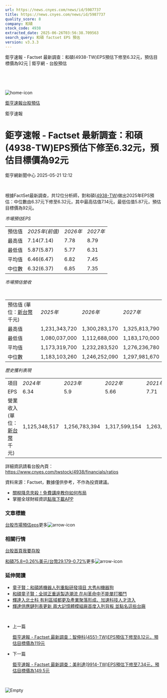 ```yaml
---
url: https://news.cnyes.com/news/id/5987737
title: https://news.cnyes.com/news/id/5987737
quality_score: 8
company: 和碩
stock_code: 4938
extracted_date: 2025-06-26T03:56:38.709563
search_query: 和碩 factset EPS 預估
version: v3.3.3
---
```


鉅亨速報 - Factset 最新調查：和碩(4938-TW)EPS預估下修至6.32元，預估目標價為92元 | 鉅亨網 - 台股預估

‌

‌

![home-icon](/assets/icons/breadCrumb/symbol-icon-home.svg)

[鉅亨速報](/news/cat/anue_live)[台股預估](/news/cat/tw_forecast)

鉅亨速報

# 鉅亨速報 - Factset 最新調查：和碩(4938-TW)EPS預估下修至6.32元，預估目標價為92元

鉅亨網新聞中心 2025-05-21 12:12

‌

根據FactSet最新調查，共12位分析師，對和碩([4938-TW](https://www.cnyes.com/twstock/4938))做出2025年EPS預估：中位數由6.37元下修至6.32元，其中最高估值7.14元，最低估值5.87元，預估目標價為92元。

*市場預估EPS*

|  |  |  |  |
| --- | --- | --- | --- |
| 預估值 | *2025年(前值)* | *2026年* | *2027年* |
| 最高值 | 7.14(7.14) | 7.78 | 8.79 |
| 最低值 | 5.87(5.87) | 5.77 | 6.31 |
| 平均值 | 6.46(6.47) | 6.82 | 7.45 |
| 中位數 | 6.32(6.37) | 6.85 | 7.35 |

*市場預估營收*

‌

|  |  |  |  |
| --- | --- | --- | --- |
| 預估值 (單位：[新台幣](https://invest.cnyes.com/forex/detail/usdtwd)千元) | *2025年* | *2026年* | *2027年* |
| 最高值 | 1,231,343,720 | 1,300,283,170 | 1,325,813,790 |
| 最低值 | 1,080,037,000 | 1,112,688,000 | 1,183,170,000 |
| 平均值 | 1,173,319,700 | 1,232,283,520 | 1,276,236,780 |
| 中位數 | 1,183,103,260 | 1,246,252,090 | 1,297,981,670 |

*歷史獲利表現*

|  |  |  |  |  |
| --- | --- | --- | --- | --- |
| 項目 | *2024年* | *2023年* | *2022年* | *2021年* |
| EPS | 6.34 | 5.9 | 5.66 | 7.71 |
| 營業收入 (單位：[新台幣](https://invest.cnyes.com/forex/detail/usdtwd)千元) | 1,125,348,517 | 1,256,783,394 | 1,317,599,154 | 1,263,720,182 |

詳細資訊請看台股內頁：  
<https://www.cnyes.com/twstock/4938/financials/ratios>

資料來源：Factset，數據僅供參考，不作為投資建議。

* [關稅降息夾殺！免費講座教你如何布局](https://www.rsc.com.tw/Cnyes_RSC/SeminarBooking2025InvestmentOutlook.aspx?utm_source=anue&utm_medium=usstocks_end)
* 掌握全球財經資訊[點我下載APP](http://www.cnyes.com/app/?utm_source=mweb&utm_medium=HamMenuBanner&utm_campaign=fixed&utm_content=entr)

### 文章標籤

[台股](https://news.cnyes.com/tag/台股 "台股")[市場預估](https://news.cnyes.com/tag/市場預估 "市場預估")[eps](https://news.cnyes.com/tag/eps "eps")更多![arrow-icon](/assets/icons/arrows/arrow-down.svg)

### 相關行情

[台股首頁](https://www.cnyes.com/twstock)[我要存股](https://supr.link/8OHaU)

[和碩75.8+0.26%](https://www.cnyes.com/twstock/4938)[美元/台幣29.179-0.72%](https://invest.cnyes.com/forex/detail/USDTWD)更多![arrow-icon](/assets/icons/arrows/arrow-down.svg)

### 延伸閱讀

* [童子賢：和碩將機器人列重點研發項目 大秀AI機器狗](/news/id/5986141)
* [和碩童子賢：全球正重返製造潮流 在AI革命中不能單打獨鬥](/news/id/5986687)
* [輝達入北士科 有利區域都更及產業聚落形成、加速科技人才流入](/news/id/5984864)
* [輝達供應鏈列表更新 兩大記憶體模組廠首度入列背板 並點名這些台廠](/news/id/5984812)

‌

* 上一篇

  [鉅亨速報 - Factset 最新調查：智伸科(4551-TW)EPS預估下修至8.12元，預估目標價為119元](/news/id/5988032)
* 下一篇

  [鉅亨速報 - Factset 最新調查：美利達(9914-TW)EPS預估下修至7.34元，預估目標價為149.5元](/news/id/5987535)

‌

![Empty](/assets/icons/skeleton/empty-image.svg)

‌